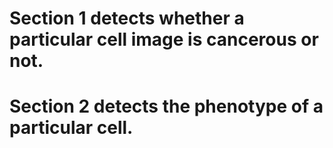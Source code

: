 # Section 1 detects whether a particular cell image is cancerous or not.
# Section 2 detects the phenotype of a particular cell.